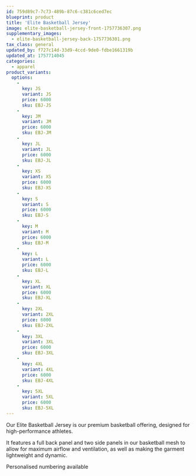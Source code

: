 ```yaml
---
id: 759d89c7-7c73-489b-87c6-c381c6ced7ec
blueprint: product
title: 'Elite Basketball Jersey'
image: elite-basketball-jersey-front-1757736307.png
supplementary_images:
  - elite-basketball-jersey-back-1757736301.png
tax_class: general
updated_by: f727c14d-33d9-4ccd-9de0-fdbe1661319b
updated_at: 1757714045
categories:
  - apparel
product_variants:
  options:
    -
      key: JS
      variant: JS
      price: 6000
      sku: EBJ-JS
    -
      key: JM
      variant: JM
      price: 6000
      sku: EBJ-JM
    -
      key: JL
      variant: JL
      price: 6000
      sku: EBJ-JL
    -
      key: XS
      variant: XS
      price: 6000
      sku: EBJ-XS
    -
      key: S
      variant: S
      price: 6000
      sku: EBJ-S
    -
      key: M
      variant: M
      price: 6000
      sku: EBJ-M
    -
      key: L
      variant: L
      price: 6000
      sku: EBJ-L
    -
      key: XL
      variant: XL
      price: 6000
      sku: EBJ-XL
    -
      key: 2XL
      variant: 2XL
      price: 6000
      sku: EBJ-2XL
    -
      key: 3XL
      variant: 3XL
      price: 6000
      sku: EBJ-3XL
    -
      key: 4XL
      variant: 4XL
      price: 6000
      sku: EBJ-4XL
    -
      key: 5XL
      variant: 5XL
      price: 6000
      sku: EBJ-5XL
---
```

Our Elite Basketball Jersey is our premium basketball offering, designed for high-performance athletes.

It features a full back panel and two side panels in our basketball mesh to allow for maximum airflow and ventilation, as well as making the garment lightweight and dynamic.

Personalised numbering available
